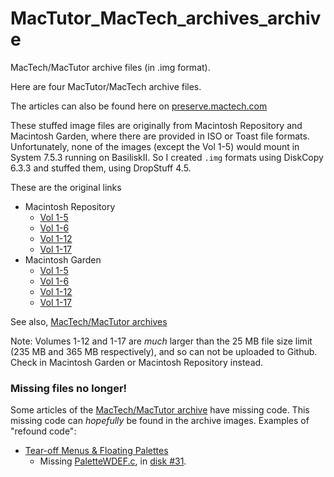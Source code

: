 # MacTutor_MacTech_archives_archive
MacTech/MacTutor archive files (in .img format).

Here are four MacTutor/MacTech archive files.

The articles can also be found here on [preserve.mactech.com](https://preserve.mactech.com/articles/index.html)

These stuffed image files are originally from Macintosh Repository and Macintosh Garden, where there are provided in ISO or Toast file formats. Unfortunately, none of the images (except the Vol 1-5) would  mount in System 7.5.3 running on BasiliskII. So I created `.img` formats using DiskCopy 6.3.3 and stuffed them, using DropStuff 4.5.

These are the original links

 - Macintosh Repository
   - [Vol 1-5](https://www.macintoshrepository.org/39186-best-of-mactutor) 
   - [Vol 1-6](https://www.macintoshrepository.org/39186-best-of-mactutor)
   - [Vol 1-12](https://www.macintoshrepository.org/24254-mactech-vol-1-12-1-17)
   - [Vol 1-17](https://www.macintoshrepository.org/24254-mactech-vol-1-12-1-17)
 - Macintosh Garden
   - [Vol 1-5](https://macintoshgarden.org/apps/best-of-mactutor)
   - [Vol 1-6](https://macintoshgarden.org/apps/best-of-mactutor)
   - [Vol 1-12](https://macintoshgarden.org/apps/mactech-vol-1-12)
   - [Vol 1-17](https://macintoshgarden.org/apps/mactech-vol-1-17)
  
See also, [MacTech/MacTutor archives](https://gr33nonline.wordpress.com/2024/08/09/mactech-mactutor-archives/)

Note: Volumes 1-12 and 1-17 are *much* larger than the 25 MB file size limit (235 MB and 365 MB respectively), and so can not be uploaded to Github. Check in Macintosh Garden or Macintosh Repository instead.

### Missing files no longer!

Some articles of the [MacTech/MacTutor archive](https://preserve.mactech.com/articles/index.html) have missing code. This missing code can *hopefully* be found in the archive images. Examples of "refound code":

 - [Tear-off Menus & Floating Palettes](https://preserve.mactech.com/articles/mactech/Vol.04/04.04/Tear-off,Floatmenus/index.html)
   - Missing [PaletteWDEF.c](https://github.com/greenonline/MacTutor_MacTech_archives_archive/blob/main/Source_code_disks/%2331/PaletteWDEF%20Source/PaletteWDEF.c), in [disk #31](https://github.com/greenonline/MacTutor_MacTech_archives_archive/tree/main/Source_code_disks/%2331).
